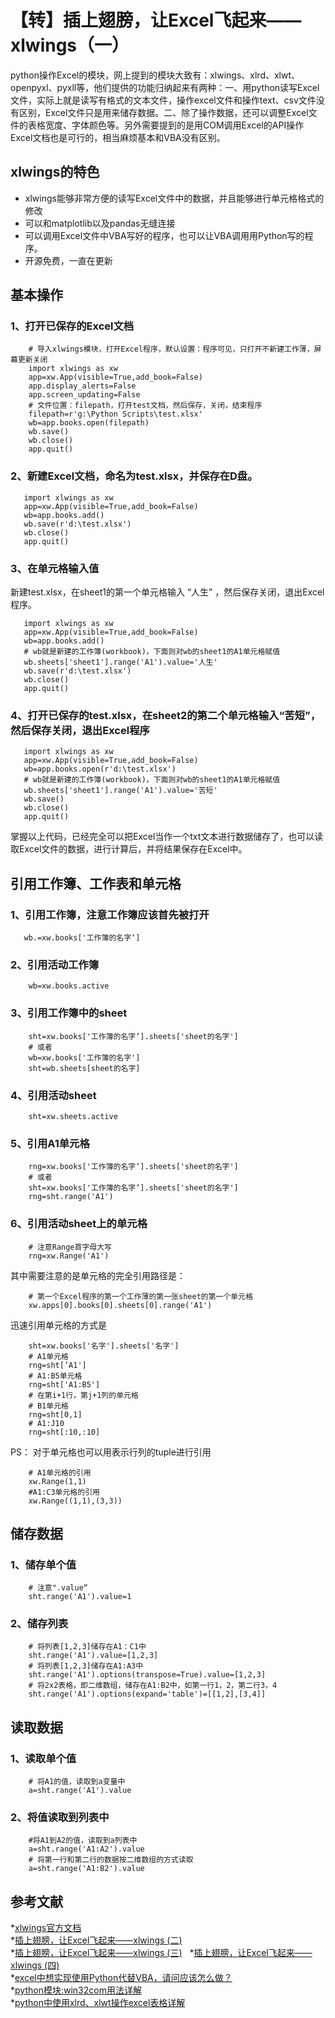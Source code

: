 # 【转】插上翅膀，让Excel飞起来——xlwings（一）
python操作Excel的模块，网上提到的模块大致有：xlwings、xlrd、xlwt、openpyxl、pyxll等，他们提供的功能归纳起来有两种：一、用python读写Excel文件，实际上就是读写有格式的文本文件，操作excel文件和操作text、csv文件没有区别，Excel文件只是用来储存数据。二、除了操作数据，还可以调整Excel文件的表格宽度、字体颜色等。另外需要提到的是用COM调用Excel的API操作Excel文档也是可行的，相当麻烦基本和VBA没有区别。

## xlwings的特色
* xlwings能够非常方便的读写Excel文件中的数据，并且能够进行单元格格式的修改
* 可以和matplotlib以及pandas无缝连接
* 可以调用Excel文件中VBA写好的程序，也可以让VBA调用用Python写的程序。
* 开源免费，一直在更新

## 基本操作
### 1、打开已保存的Excel文档
```
    # 导入xlwings模块，打开Excel程序，默认设置：程序可见，只打开不新建工作薄，屏幕更新关闭
    import xlwings as xw
    app=xw.App(visible=True,add_book=False)
    app.display_alerts=False
    app.screen_updating=False
    # 文件位置：filepath，打开test文档，然后保存，关闭，结束程序
    filepath=r'g:\Python Scripts\test.xlsx'
    wb=app.books.open(filepath)
    wb.save()
    wb.close()
    app.quit()
 ```
### 2、新建Excel文档，命名为test.xlsx，并保存在D盘。
 ```
    import xlwings as xw
    app=xw.App(visible=True,add_book=False)
    wb=app.books.add()
    wb.save(r'd:\test.xlsx')
    wb.close()
    app.quit()
 ```
### 3、在单元格输入值
新建test.xlsx，在sheet1的第一个单元格输入 “人生” ，然后保存关闭，退出Excel程序。
 ```
    import xlwings as xw
    app=xw.App(visible=True,add_book=False)
    wb=app.books.add()
    # wb就是新建的工作簿(workbook)，下面则对wb的sheet1的A1单元格赋值
    wb.sheets['sheet1'].range('A1').value='人生'
    wb.save(r'd:\test.xlsx')
    wb.close()
    app.quit()
 ```
### 4、打开已保存的test.xlsx，在sheet2的第二个单元格输入“苦短”，然后保存关闭，退出Excel程序
 ```
    import xlwings as xw
    app=xw.App(visible=True,add_book=False)
    wb=app.books.open(r'd:\test.xlsx')
    # wb就是新建的工作簿(workbook)，下面则对wb的sheet1的A1单元格赋值
    wb.sheets['sheet1'].range('A1').value='苦短'
    wb.save()
    wb.close()
    app.quit()
 ```
掌握以上代码，已经完全可以把Excel当作一个txt文本进行数据储存了，也可以读取Excel文件的数据，进行计算后，并将结果保存在Excel中。

## 引用工作簿、工作表和单元格

### 1、引用工作簿，注意工作簿应该首先被打开
 ```
    wb.=xw.books['工作簿的名字‘]
 ```
### 2、引用活动工作簿
```
    wb=xw.books.active
```
### 3、引用工作簿中的sheet
```
    sht=xw.books['工作簿的名字‘].sheets['sheet的名字']
    # 或者
    wb=xw.books['工作簿的名字']
    sht=wb.sheets[sheet的名字]
```
### 4、引用活动sheet
``` 
    sht=xw.sheets.active
```
### 5、引用A1单元格
``` 
    rng=xw.books['工作簿的名字‘].sheets['sheet的名字']
    # 或者
    sht=xw.books['工作簿的名字‘].sheets['sheet的名字']
    rng=sht.range('A1')
```
### 6、引用活动sheet上的单元格
```
    # 注意Range首字母大写
    rng=xw.Range('A1')
```
其中需要注意的是单元格的完全引用路径是：
```
    # 第一个Excel程序的第一个工作薄的第一张sheet的第一个单元格
    xw.apps[0].books[0].sheets[0].range('A1')
```
迅速引用单元格的方式是
```  
    sht=xw.books['名字'].sheets['名字']
    # A1单元格
    rng=sht[’A1']
    # A1:B5单元格
    rng=sht['A1:B5']
    # 在第i+1行，第j+1列的单元格
    # B1单元格
    rng=sht[0,1]
    # A1:J10
    rng=sht[:10,:10]
```
PS： 对于单元格也可以用表示行列的tuple进行引用
```
    # A1单元格的引用
    xw.Range(1,1)
    #A1:C3单元格的引用
    xw.Range((1,1),(3,3))
```
## 储存数据

### 1、储存单个值
```
    # 注意".value“
    sht.range('A1').value=1
```
### 2、储存列表
```
    # 将列表[1,2,3]储存在A1：C1中
    sht.range('A1').value=[1,2,3]
    # 将列表[1,2,3]储存在A1:A3中
    sht.range('A1').options(transpose=True).value=[1,2,3] 
    # 将2x2表格，即二维数组，储存在A1:B2中，如第一行1，2，第二行3，4
    sht.range('A1').options(expand='table')=[[1,2],[3,4]]
```
## 读取数据

### 1、读取单个值
```
    # 将A1的值，读取到a变量中
    a=sht.range('A1').value
```
### 2、将值读取到列表中
```
    #将A1到A2的值，读取到a列表中
    a=sht.range('A1:A2').value
    # 将第一行和第二行的数据按二维数组的方式读取
    a=sht.range('A1:B2').value
```
## 参考文献
*[xlwings官方文档](http://docs.xlwings.org/en/stable/quickstart.html)    
*[插上翅膀，让Excel飞起来——xlwings (二)](http://www.jianshu.com/p/b534e0d465f7)   
*[插上翅膀，让Excel飞起来——xlwings (三)](http://www.jianshu.com/p/de7efe591c12)  
*[插上翅膀，让Excel飞起来——xlwings (四)](http://www.jianshu.com/p/7d6f53e3e6e9)    
*[excel中想实现使用Python代替VBA，请问应该怎么做？](https://www.zhihu.com/question/37937045)    
*[python模块:win32com用法详解](https://www.2cto.com/kf/201206/137809.html)    
*[python中使用xlrd、xlwt操作excel表格详解](http://www.jb51.net/article/60510.htm)    
